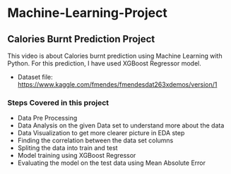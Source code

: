 # Machine-Learning-Project 

## Calories Burnt Prediction Project

This video is about Calories burnt prediction using Machine Learning with Python. For this prediction, I have used XGBoost Regressor model. 

- Dataset file: https://www.kaggle.com/fmendes/fmendesdat263xdemos/version/1

### Steps Covered in this project

- Data Pre Processing
- Data Analysis on the given Data set to understand more about the data
- Data Visualization to get more clearer picture in EDA step
- Finding the correlation between the data set columns
- Spliting the data into train and test
- Model training using XGBoost Regressor
- Evaluating the model on the test data using Mean Absolute Error 


